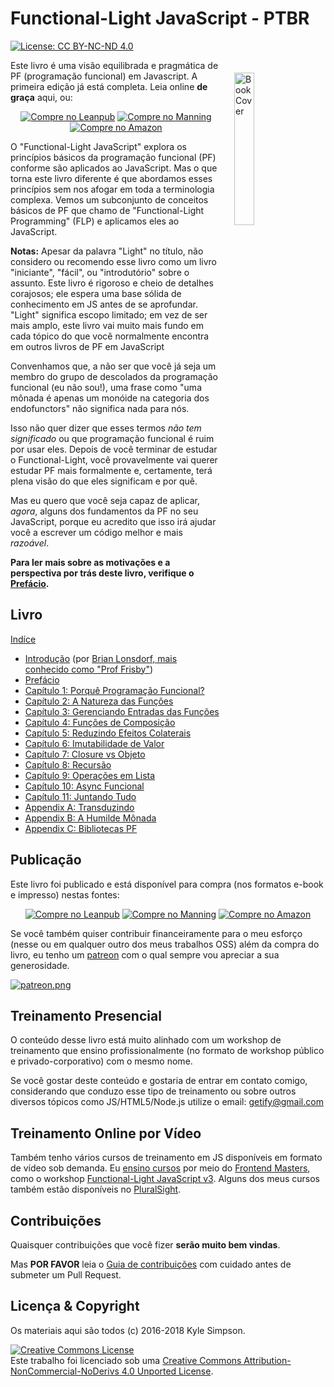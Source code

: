 # Functional-Light JavaScript - PTBR

[![License: CC BY-NC-ND 4.0](https://img.shields.io/badge/License-CC%20BY--NC--ND%204.0-blue.svg)](http://creativecommons.org/licenses/by-nc-nd/4.0/)

<a href="http://fljsbook.com"><img src="manuscript/images/marketing/front-cover-small.png" width="25%" align="right" hspace="20" vspace="20" title="Functional-Light JavaScript" alt="Book Cover"></a>

Este livro é uma visão equilibrada e pragmática de PF (programação funcional) em Javascript. A primeira edição já está completa. Leia online **de graça** aqui, ou:

<p align="center">
    <a href="http://fljsbook.com"><img src="https://img.shields.io/badge/Buy-Leanpub-yellow.svg" title="Compre no Leanpub" alt="Compre no Leanpub"></a> <a href="http://manning.fljsbook.com"><img src="https://img.shields.io/badge/Buy-Manning-yellow.svg" title="Compre no Manning" alt="Compre no Manning"></a> <a href="http://amazon.fljsbook.com"><img src="https://img.shields.io/badge/Buy-Amazon-yellow.svg" title="Compre no Amazon" alt="Compre no Amazon"></a>
</p>

O "Functional-Light JavaScript" explora os princípios básicos da programação funcional (PF) conforme são aplicados ao JavaScript. Mas o que torna este livro diferente é que abordamos esses princípios sem nos afogar em toda a terminologia complexa. Vemos um subconjunto de conceitos básicos de PF que chamo de "Functional-Light Programming" (FLP) e aplicamos eles ao JavaScript.

**Notas:** Apesar da palavra "Light" no título, não considero ou recomendo esse livro como um livro "iniciante", "fácil", ou "introdutório" sobre o assunto. Este livro é rigoroso e cheio de detalhes corajosos; ele espera uma base sólida de conhecimento em JS antes de se aprofundar. "Light" significa escopo limitado; em vez de ser mais amplo, este livro vai muito mais fundo em cada tópico do que você normalmente encontra em outros livros de PF em JavaScript

Convenhamos que, a não ser que você já seja um membro do grupo de descolados da programação funcional (eu não sou!), uma frase como "uma mônada é apenas um monóide na categoria dos endofunctors" não significa nada para nós.

Isso não quer dizer que esses termos _não tem significado_ ou que programação funcional é ruim por usar eles. Depois de você terminar de estudar o Functional-Light, você provavelmente vai querer estudar PF mais formalmente e, certamente, terá plena visão do que eles significam e por quê.

Mas eu quero que você seja capaz de aplicar, _agora_, alguns dos fundamentos da PF no seu JavaScript, porque eu acredito que isso irá ajudar você a escrever um código melhor e mais _razoável_.

**Para ler mais sobre as motivações e a perspectiva por trás deste livro, verifique o [Prefácio](manuscript/preface.md).**

## Livro

[Indíce](manuscript/README.md/#table-of-contents)

-   [Introdução](manuscript/foreword.md/#foreword) (por [Brian Lonsdorf, mais conhecido como "Prof Frisby"](https://twitter.com/DrBoolean))
-   [Prefácio](manuscript/preface.md/#preface)
-   [Capítulo 1: Porquê Programação Funcional?](manuscript/ch1.md/#chapter-1-why-functional-programming)
-   [Capítulo 2: A Natureza das Funções](manuscript/ch2.md/#chapter-2-the-nature-of-functions)
-   [Capítulo 3: Gerenciando Entradas das Funções](manuscript/ch3.md/#chapter-3-managing-function-inputs)
-   [Capítulo 4: Funções de Composição](manuscript/ch4.md/#chapter-4-composing-functions)
-   [Capítulo 5: Reduzindo Efeitos Colaterais](manuscript/ch5.md/#chapter-5-reducing-side-effects)
-   [Capítulo 6: Imutabilidade de Valor](manuscript/ch6.md/#chapter-6-value-immutability)
-   [Capítulo 7: Closure vs Objeto](manuscript/ch7.md/#chapter-7-closure-vs-object)
-   [Capítulo 8: Recursão](manuscript/ch8.md/#chapter-8-recursion)
-   [Capítulo 9: Operações em Lista](manuscript/ch9.md/#chapter-9-list-operations)
-   [Capítulo 10: Async Funcional](manuscript/ch10.md/#chapter-10-functional-async)
-   [Capítulo 11: Juntando Tudo](manuscript/ch11.md/#chapter-11-putting-it-all-together)
-   [Appendix A: Transduzindo](manuscript/apA.md/#appendix-a-transducing)
-   [Appendix B: A Humilde Mônada](manuscript/apB.md/#appendix-b-the-humble-monad)
-   [Appendix C: Bibliotecas PF](manuscript/apC.md/#appendix-c-fp-libraries)

## Publicação

Este livro foi publicado e está disponível para compra (nos formatos e-book e impresso) nestas fontes:

<p align="center">
    <a href="http://fljsbook.com"><img src="https://img.shields.io/badge/Buy-Leanpub-yellow.svg" title="Compre no Leanpub" alt="Compre no Leanpub"></a> <a href="http://manning.fljsbook.com"><img src="https://img.shields.io/badge/Buy-Manning-yellow.svg" title="Compre no Manning" alt="Compre no Manning"></a> <a href="http://amazon.fljsbook.com"><img src="https://img.shields.io/badge/Buy-Amazon-yellow.svg" title="Compre no Amazon" alt="Compre no Amazon"></a>
</p>

Se você também quiser contribuir financeiramente para o meu esforço (nesse ou em qualquer outro dos meus trabalhos OSS) além da compra do livro, eu tenho um [patreon](https://www.patreon.com/getify) com o qual sempre vou apreciar a sua generosidade.

<a href="https://www.patreon.com/getify">[![patreon.png](https://c5.patreon.com/external/logo/become_a_patron_button.png)](https://www.patreon.com/getify)</a>

## Treinamento Presencial

O conteúdo desse livro está muito alinhado com um workshop de treinamento que ensino profissionalmente (no formato de workshop público e privado-corporativo) com o mesmo nome.

Se você gostar deste conteúdo e gostaria de entrar em contato comigo, considerando que conduzo esse tipo de treinamento ou sobre outros diversos tópicos como JS/HTML5/Node.js utilize o email: getify@gmail.com

## Treinamento Online por Vídeo

Também tenho vários cursos de treinamento em JS disponíveis em formato de vídeo sob demanda. Eu [ensino cursos](https://FrontendMasters.com/teachers/kyle-simpson) por meio do [Frontend Masters](https://FrontendMasters.com), como o workshop [Functional-Light JavaScript v3](https://frontendmasters.com/courses/functional-javascript-v3/). Alguns dos meus cursos também estão disponíveis no [PluralSight](https://www.pluralsight.com/search?q=kyle%20simpson&categories=all).

## Contribuições

Quaisquer contribuições que você fizer **serão muito bem vindas**.

Mas **POR FAVOR** leia o [Guia de contribuições](CONTRIBUTING.md) com cuidado antes de submeter um Pull Request.

## Licença & Copyright

Os materiais aqui são todos (c) 2016-2018 Kyle Simpson.

<a rel="license" href="http://creativecommons.org/licenses/by-nc-nd/4.0/"><img alt="Creative Commons License" style="border-width:0" src="https://i.creativecommons.org/l/by-nc-nd/4.0/88x31.png" /></a><br />Este trabalho foi licenciado sob uma <a rel="license" href="http://creativecommons.org/licenses/by-nc-nd/4.0/">Creative Commons Attribution-NonCommercial-NoDerivs 4.0 Unported License</a>.

